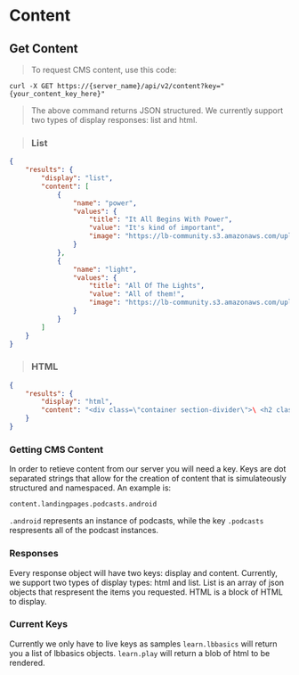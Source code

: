 # Content

## Get Content

> To request CMS content, use this code:

```shell
curl -X GET https://{server_name}/api/v2/content?key="{your_content_key_here}"
```
> The above command returns JSON structured. We currently support two types of display responses: list and html.

> ### List

```json
{
	"results": {
		"display": "list",
		"content": [
			{
				"name": "power",
				"values": {
					"title": "It All Begins With Power",
					"value": "It's kind of important",
					"image": "https://lb-community.s3.amazonaws.com/uploads/image/asset/9531/card_feature_IMG_4778_-_Copy.JPG"
				}
			},
			{
				"name": "light",
				"values": {
					"title": "All Of The Lights",
					"value": "All of them!",
					"image": "https://lb-community.s3.amazonaws.com/uploads/image/asset/5953/large_filled_Sweater_IMG_7021LR.jpg"
				}
			}
		]
	}
}
```

> ### HTML

```json
{
	"results": {
		"display": "html",
		"content": "<div class=\"container section-divider\">\ <h2 class=\"title-md section-title\">How it <strong class=\"purple\">Works</strong></h2>\ <div class=\"row\">\ <div class=\"col-sm-10 col-sm-offset-1 col-md-8 col-md-offset-2 col-lg-6 col-lg-offset-3\">\ <p class=\"section-sub-title\">The library has over 60 modules and growing. Every module works with every other in millions of combinations, you will never run out of things to make. Thousands of people are already inventing with littleBits. Join us!</p>\ </div></div></div>"
	}
}
```

### Getting CMS Content

In order to retieve content from our server you will need a key. Keys are dot separated strings that allow for the creation of content that is simulateously structured and namespaced. An example is:

`content.landingpages.podcasts.android`

`.android` represents an instance of podcasts, while the key `.podcasts` respresents all of the podcast instances. 

### Responses

Every response object will have two keys: display and content. Currently, we support two types of display types: html and list. List is an array of json objects that respresent the items you requested. HTML is a block of HTML to display.

### Current Keys

Currently we only have to live keys as samples `learn.lbbasics` will return you a list of lbbasics objects. `learn.play` will return a blob of html to be rendered.
